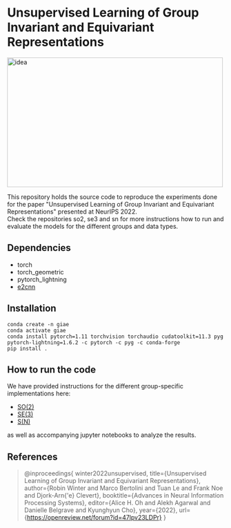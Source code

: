 # Unsupervised Learning of Group Invariant and Equivariant Representations 

<img src="https://github.com/bayer-int/giae/blob/main/assets/idea.png" alt="idea" width="500" height="300" />

This repository holds the source code to reproduce the experiments done for the paper "Unsupervised Learning of Group Invariant and 
Equivariant Representations" presented at NeurIPS 2022.  
Check the repositories so2, se3 and sn for more instructions how to run and evaluate the models for the different 
groups and data types.


## Dependencies
- torch
- torch_geometric
- pytorch_lightning
- [e2cnn](https://github.com/QUVA-Lab/e2cnn)

## Installation

```
conda create -n giae
conda activate giae 
conda install pytorch=1.11 torchvision torchaudio cudatoolkit=11.3 pyg pytorch-lightning=1.6.2 -c pytorch -c pyg -c conda-forge
pip install .
```

## How to run the code

We have provided instructions for the different group-specific implementations here:
- [SO(2)](giae/so2/README.md)
- [SE(3)](giae/se3/README.md)
- [S(N)](giae/sn/README.md)

as well as accompanying jupyter notebooks to analyze the results.

## References
> @inproceedings{
winter2022unsupervised,
title={Unsupervised Learning of Group Invariant and Equivariant Representations},
author={Robin Winter and Marco Bertolini and Tuan Le and Frank Noe and Djork-Arn{\'e} Clevert},
booktitle={Advances in Neural Information Processing Systems},
editor={Alice H. Oh and Alekh Agarwal and Danielle Belgrave and Kyunghyun Cho},
year={2022},
url={https://openreview.net/forum?id=47lpv23LDPr}
}

